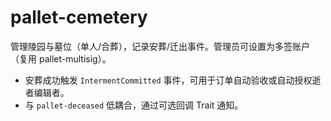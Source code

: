 pallet-cemetery
===============

管理陵园与墓位（单人/合葬），记录安葬/迁出事件。管理员可设置为多签账户（复用 pallet-multisig）。

- 安葬成功触发 `IntermentCommitted` 事件，可用于订单自动验收或自动授权逝者编辑者。
- 与 `pallet-deceased` 低耦合，通过可选回调 Trait 通知。


